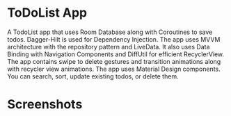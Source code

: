 # ToDoList App

A TodoList app that uses Room Database along with Coroutines to save todos. Dagger-Hilt is used for Dependency Injection. The app uses MVVM architecture with the repository pattern and LiveData. It also uses Data Binding with Navigation Components and DiffUtil for efficient RecyclerView. The app contains swipe to delete gestures and transition animations along with recycler view animations. The app uses Material Design components. You can search, sort, update existing todos, or delete them.


# Screenshots
